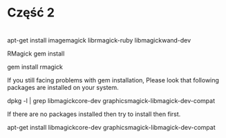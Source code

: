 <!SLIDE title-slide transition=fade>

# Część 2 #

<!SLIDE title-slide transition=fade>

# 

apt-get install imagemagick librmagick-ruby libmagickwand-dev

RMagick gem install

gem install rmagick

If you still facing problems with gem installation, Please look that following packages are installed
on your system.

dpkg -l | grep libmagickcore-dev graphicsmagick-libmagick-dev-compat

If there are no packages installed then try to install then first.

apt-get install libmagickcore-dev graphicsmagick-libmagick-dev-compat
